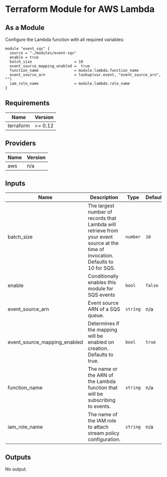 # Terraform Module for AWS Lambda

## As a Module

Configure the Lambda function with all required variables:

```hcl
module "event_sqs" {
  source = "./modules/event-sqs"
  enable = true
  batch_size                   = 10
  event_source_mapping_enabled =  true
  function_name                = module.lambda.function_name
  event_source_arn             = lookup(var.event, "event_source_arn", "")
  iam_role_name                = module.lambda.role_name
}

```

<!-- BEGINNING OF PRE-COMMIT-TERRAFORM DOCS HOOK -->
## Requirements

| Name | Version |
|------|---------|
| terraform | >= 0.12 |

## Providers

| Name | Version |
|------|---------|
| aws | n/a |

## Inputs

| Name | Description | Type | Default | Required |
|------|-------------|------|---------|:--------:|
| batch\_size | The largest number of records that Lambda will retrieve from your event source at the time of invocation. Defaults to 10 for SQS. | `number` | `10` | no |
| enable | Conditionally enables this module for SQS events | `bool` | `false` | no |
| event\_source\_arn | Event source ARN of a SQS queue. | `string` | n/a | yes |
| event\_source\_mapping\_enabled | Determines if the mapping will be enabled on creation. Defaults to true. | `bool` | `true` | no |
| function\_name | The name or the ARN of the Lambda function that will be subscribing to events. | `string` | n/a | yes |
| iam\_role\_name | The name of the IAM role to attach stream policy configuration. | `string` | n/a | yes |

## Outputs

No output.

<!-- END OF PRE-COMMIT-TERRAFORM DOCS HOOK -->